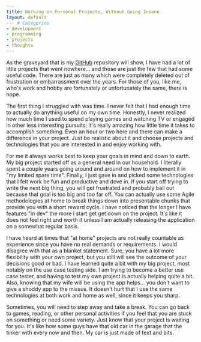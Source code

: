 ```yaml
---
title: Working on Personal Projects, Without Going Insane
layout: default
--- # Categories
- development
- programming
- projects
- thoughts
---
```


As the graveyard that is my <a href="http://github.com/cjstehno">GitHub</a> repository will show, I have had a lot of little projects that went nowhere... and those are just the few that had some useful code. There are just as many which were completely deleted out of frustration or embarrassment over the years. For those of you, like me, who's work and hobby are fortunately or unfortunately the same, there is hope.

The first thing I struggled with was time. I never felt that I had enough time to actually do anything useful on my own time. Honestly, I never realized how much time I used to spend playing games and watching TV or engaged in other less interesting pursuits; it's really amazing how little time it takes to accomplish something. Even an hour or two here and there can make a difference in your project. Just be realistic about it and choose projects and technologies that you are interested in and enjoy working with.

For me it always works best to keep your goals in mind and down to earth. My big project started off as a general need in our household. I literally spent a couple years going around and around on how to implement it in "my limited spare time". Finally, I just gave in and picked some technologies that I felt work be fun and productive and dove in. If you start off trying to write the next big thing, you will get frustrated and probably bail out because that goal is too big and too far off. You can actually use some Agile methodologies at home to break things down into presentable chunks that provide you with a short reward cycle. I have noticed that the longer I have features "in dev" the more I start get get down on the project. It's like it does not feel right and worth it unless I am actually releasing the application on a somewhat regular basis.

I have heard at times that "at home" projects are not really countable as experience since you have no real demands or requirements. I would disagree with that as a blanket statement. Sure, you have a lot more flexibility with your own project, but you still will see the outcome of your decisions good or bad. I have learned quite a bit with my big project, most notably on the use case testing side. I am trying to become a better use case tester, and having to test my own project is actually helping quite a bit. Also, knowing that my wife will be using the app helps... you don't want to give a shoddy app to the missus. It doesn't hurt that I use the same technologies at both work and home as well, since it keeps you sharp.

Sometimes, you will need to step away and take a break. You can go back to games, reading, or other personal activities if you feel that you are stuck on something or need some variety. Just know that your project is waiting for you. It's like how some guys have that old car in the garage that the tinker with every now and then. My car is just made of text and bits.
